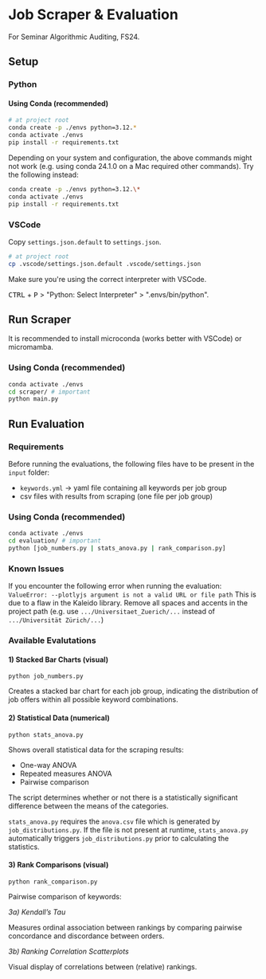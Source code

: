 # Job Scraper & Evaluation

For Seminar Algorithmic Auditing, FS24.

## Setup

### Python

#### Using Conda (recommended)

```sh
# at project root
conda create -p ./envs python=3.12.*
conda activate ./envs
pip install -r requirements.txt
```

Depending on your system and configuration, the above commands might not work (e.g. using conda 24.1.0 on a Mac required other commands).
Try the following instead:

```sh
conda create -p ./envs python=3.12.\*
conda activate ./envs
pip install -r requirements.txt
```


### VSCode

Copy `settings.json.default` to `settings.json`.

```sh
# at project root
cp .vscode/settings.json.default .vscode/settings.json
```

Make sure you're using the correct interpreter with VSCode.

<kbd>CTRL</kbd> + <kbd>P</kbd> > "Python: Select Interpreter" > ".envs/bin/python".

## Run Scraper

It is recommended to install microconda (works better with VSCode) or micromamba.

### Using Conda (recommended)

```sh
conda activate ./envs
cd scraper/ # important
python main.py
```

## Run Evaluation

### Requirements

Before running the evaluations, the following files have to be present in the `input` folder:
- `keywords.yml` &rarr; yaml file containing all keywords per job group
- csv files with results from scraping (one file per job group)

### Using Conda (recommended)

```sh
conda activate ./envs
cd evaluation/ # important
python [job_numbers.py | stats_anova.py | rank_comparison.py]
```

### Known Issues

If you encounter the following error when running the evaluation:
`ValueError: --plotlyjs argument is not a valid URL or file path`
This is due to a flaw in the Kaleido library.  Remove all spaces and accents in the project path
(e.g. use `.../Universitaet_Zuerich/...` instead of `.../Universität Zürich/...`)


### Available Evalutations

#### 1) Stacked Bar Charts (visual)
`python job_numbers.py`

Creates a stacked bar chart for each job group, indicating the distribution of job offers within all possible
keyword combinations.

#### 2) Statistical Data (numerical)
`python stats_anova.py`

Shows overall statistical data for the scraping results:
- One-way ANOVA
- Repeated measures ANOVA
- Pairwise comparison

The script determines whether or not there is a  statistically significant difference between the means of the
categories.

`stats_anova.py` requires the `anova.csv` file which is generated by `job_distributions.py`.
If the file is not present at runtime, `stats_anova.py` automatically triggers `job_distributions.py`
prior to calculating the statistics.

#### 3) Rank Comparisons (visual)
`python rank_comparison.py`

Pairwise comparison of keywords:

*3a) Kendall’s Tau*

Measures ordinal association between rankings by comparing pairwise concordance and discordance between orders.

*3b) Ranking Correlation Scatterplots*

Visual display of correlations between (relative) rankings.


